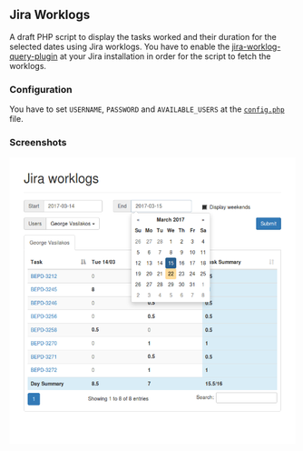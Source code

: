 ## Jira Worklogs

A draft PHP script to display the tasks worked and their duration for the selected dates using Jira worklogs.
You have to enable the [jira-worklog-query-plugin](https://github.com/everit-org/jira-worklog-query-plugin) at 
your Jira installation in order for the script to fetch the worklogs.

### Configuration
You have to set `USERNAME`, `PASSWORD` and `AVAILABLE_USERS` at the [`config.php`](config.php) file.

### Screenshots
![screenshot](screenshot.png)
